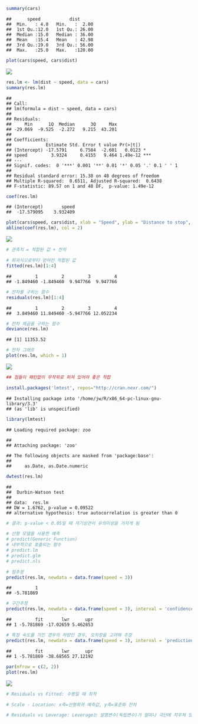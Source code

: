 ``` r
summary(cars)
```

    ##      speed           dist       
    ##  Min.   : 4.0   Min.   :  2.00  
    ##  1st Qu.:12.0   1st Qu.: 26.00  
    ##  Median :15.0   Median : 36.00  
    ##  Mean   :15.4   Mean   : 42.98  
    ##  3rd Qu.:19.0   3rd Qu.: 56.00  
    ##  Max.   :25.0   Max.   :120.00

``` r
plot(cars$speed, cars$dist)
```

![](0214tue_R_day7_4_files/figure-markdown_github/unnamed-chunk-1-1.png)

``` r
res.lm <- lm(dist ~ speed, data = cars)
summary(res.lm)
```

    ## 
    ## Call:
    ## lm(formula = dist ~ speed, data = cars)
    ## 
    ## Residuals:
    ##     Min      1Q  Median      3Q     Max 
    ## -29.069  -9.525  -2.272   9.215  43.201 
    ## 
    ## Coefficients:
    ##             Estimate Std. Error t value Pr(>|t|)    
    ## (Intercept) -17.5791     6.7584  -2.601   0.0123 *  
    ## speed         3.9324     0.4155   9.464 1.49e-12 ***
    ## ---
    ## Signif. codes:  0 '***' 0.001 '**' 0.01 '*' 0.05 '.' 0.1 ' ' 1
    ## 
    ## Residual standard error: 15.38 on 48 degrees of freedom
    ## Multiple R-squared:  0.6511, Adjusted R-squared:  0.6438 
    ## F-statistic: 89.57 on 1 and 48 DF,  p-value: 1.49e-12

``` r
coef(res.lm)
```

    ## (Intercept)       speed 
    ##  -17.579095    3.932409

``` r
plot(cars$speed, cars$dist, xlab = "Speed", ylab = "Distance to stop", xlim = c(0, 30), ylim = c(0, 125))
abline(coef(res.lm), col = 2)
```

![](0214tue_R_day7_4_files/figure-markdown_github/unnamed-chunk-2-1.png)

``` r
# 관측치 = 적합된 값 + 잔차

# 회귀식으로부터 얻어진 적합된 값
fitted(res.lm)[1:4]
```

    ##         1         2         3         4 
    ## -1.849460 -1.849460  9.947766  9.947766

``` r
# 잔차를 구하는 함수
residuals(res.lm)[1:4]
```

    ##         1         2         3         4 
    ##  3.849460 11.849460 -5.947766 12.052234

``` r
# 잔차 제곱을 구하는 함수
deviance(res.lm)
```

    ## [1] 11353.52

``` r
# 잔차 그래프
plot(res.lm, which = 1)
```

![](0214tue_R_day7_4_files/figure-markdown_github/unnamed-chunk-3-1.png)

``` r
## 점들이 패턴없이 무작위로 퍼져 있어야 좋은 적합
```

``` r
install.packages('lmtest', repos="http://cran.nexr.com/")
```

    ## Installing package into '/home/jw/R/x86_64-pc-linux-gnu-library/3.3'
    ## (as 'lib' is unspecified)

``` r
library(lmtest)
```

    ## Loading required package: zoo

    ## 
    ## Attaching package: 'zoo'

    ## The following objects are masked from 'package:base':
    ## 
    ##     as.Date, as.Date.numeric

``` r
dwtest(res.lm)
```

    ## 
    ##  Durbin-Watson test
    ## 
    ## data:  res.lm
    ## DW = 1.6762, p-value = 0.09522
    ## alternative hypothesis: true autocorrelation is greater than 0

``` r
# 결과: p-value < 0.05일 때 자기상관이 유의미성을 가지게 됨
```

``` r
# 선형 모델을 사용한 예측
# predict(Generic Function)
# 내부적으로 호출되는 함수
# predict.lm
# predict.glm
# predict.nls

# 점추정
predict(res.lm, newdata = data.frame(speed = 3))
```

    ##         1 
    ## -5.781869

``` r
# 구간추정
predict(res.lm, newdata = data.frame(speed = 3), interval = 'confidence')
```

    ##         fit       lwr      upr
    ## 1 -5.781869 -17.02659 5.462853

``` r
# 특정 속도를 가진 경우의 차량인 경우, 오차항을 고려해 추정
predict(res.lm, newdata = data.frame(speed = 3), interval = 'prediction')
```

    ##         fit       lwr      upr
    ## 1 -5.781869 -38.68565 27.12192

``` r
par(mfrow = c(2, 2))
plot(res.lm)
```

![](0214tue_R_day7_4_files/figure-markdown_github/unnamed-chunk-6-1.png)

``` r
# Residuals vs Fitted: 수평일 때 최적

# Scale - Location: x축=선형회귀 예측값, y축=표준화 잔차

# Residuals vs Leverage: Leverage는 설명변수(독립변수)가 얼마나 극단에 치우쳐 있는가를 보여줌
```
